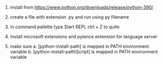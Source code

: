 1. install from https://www.python.org/downloads/release/python-390/

2. create a file with extension .py and run using py filename 

3. in command pallette type Start REPL 
   ctrl + Z to quite 
   

4. Install microsoft extensions and pylance extension for language server

5. make sure
   a.  [python-install-path] is mapped in PATH environment variable
   b.  [python-install-path\Script] is mapped in PATH environment variable






   
